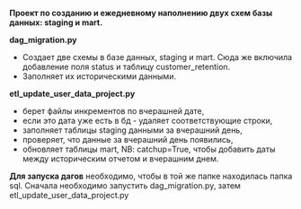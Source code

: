 **Проект по созданию и ежедневному наполнению двух схем базы данных: staging и mart.**

**dag_migration.py**
- Создает две схемы в базе данных, staging и mart. Сюда же включила добавление поля status и таблицу  customer_retention.
- Заполняет их историческими данными.


**etl_update_user_data_project.py**
- берет файлы инкрементов по вчерашней дате,
- если это дата уже есть в бд - удаляет соответствующие строки,
- заполняет таблицы staging данными за вчерашний день,
- проверяет, что данные за вчерашний день появились,
- обновляет таблицы mart,
NB: catchup=True, чтобы добавить даты между историческим отчетом и вчерашним днем.

**Для запуска дагов** необходимо, чтобы в той же папке находилась папка sql.
Сначала необходимо запустить dag_migration.py, затем etl_update_user_data_project.py


